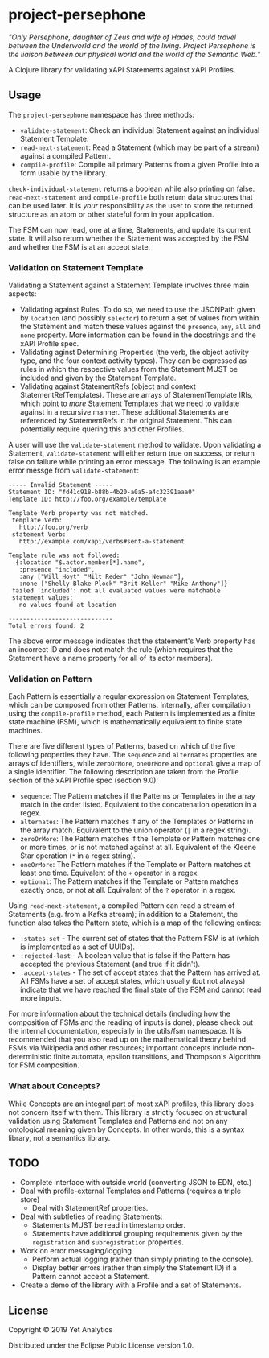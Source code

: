 # project-persephone

_"Only Persephone, daughter of Zeus and wife of Hades, could travel
between the Underworld and the world of the living. Project Persephone
is the liaison between our physical world and the world of the Semantic
Web."_

A Clojure library for validating xAPI Statements against xAPI Profiles. 

## Usage 

The `project-persephone` namespace has three methods:
- `validate-statement`: Check an individual Statement against an
  individual Statement Template.
- `read-next-statement`: Read a Statement (which may be part of a stream)
  against a compiled Pattern.
- `compile-profile`: Compile all primary Patterns from a given Profile into
  a form usable by the library.

`check-individual-statement` returns a boolean while also printing on false.
`read-next-statement` and `compile-profile` both return data structures that
can be used later. It is _your_ responsibility as the user to store the
returned structure as an atom or other stateful form in your application.

The FSM can now read, one at a time, Statements, and update its current
state. It will also return whether the Statement was accepted by the FSM and
whether the FSM is at an accept state.

### Validation on Statement Template

Validating a Statement against a Statement Template involves three main 
aspects:
- Validating against Rules. To do so, we need to use the JSONPath given by
`location` (and possibly `selector`) to return a set of values from within the
Statement and match these values against the `presence`, `any`, `all` and
`none` property. More information can be found in the docstrings and the xAPI
Profile spec.
- Validating aginst Determining Properties (the verb, the object activity type,
and the four context activity types). They can be expressed as rules in which
the respective values from the Statement MUST be included and given by the
Statement Template.
- Validating against StatementRefs (object and context StatementRefTemplates).
These are arrays of StatementTemplate IRIs, which point to _more_ Statement
Templates that we need to validate against in a recursive manner. These
additional Statements are referenced by StatementRefs in the original 
Statement. This can potentially require quering this and other Profiles.

A user will use the `validate-statement` method to validate. Upon validating a 
Statement, `validate-statement` will either return true on success, or return 
false on failure while printing an error message. The following is an example 
error messge from `validate-statement`:

```
----- Invalid Statement -----
Statement ID: "fd41c918-b88b-4b20-a0a5-a4c32391aaa0"
Template ID: http://foo.org/example/template

Template Verb property was not matched.
 template Verb:
   http://foo.org/verb
 statement Verb:
   http://example.com/xapi/verbs#sent-a-statement

Template rule was not followed:
  {:location "$.actor.member[*].name",
   :presence "included",
   :any ["Will Hoyt" "Milt Reder" "John Newman"],
   :none ["Shelly Blake-Plock" "Brit Keller" "Mike Anthony"]}
 failed 'included': not all evaluated values were matchable
 statement values:
   no values found at location

-----------------------------
Total errors found: 2
```

The above error message indicates that the statement's Verb property has an
incorrect ID and does not match the rule (which requires that the Statement
have a name property for all of its actor members).

### Validation on Pattern

Each Pattern is essentially a regular expression on Statement Templates, which
can be composed from other Patterns. Internally, after compilation using the
`compile-profile` method, each Pattern is implemented as a finite state
machine (FSM), which is mathematically equivalent to finite state machines.

There are five different types of Patterns, based on which of the five
following properties they have. The `sequence` and `alternates` properties are
arrays of identifiers, while `zeroOrMore`, `oneOrMore` and `optional` give
a map of a single identifier. The following description are taken from the
Profile section of the xAPI Profile spec (section 9.0):
- `sequence`: The Pattern matches if the Patterns or Templates in the array 
match in the order listed. Equivalent to the concatenation operation in a regex.
- `alternates`: The Pattern matches if any of the Templates or Patterns in the
array match. Equivalent to the union operator (`|` in a regex string).
- `zeroOrMore`: The Pattern matches if the Template or Pattern matches one or
more times, or is not matched against at all. Equivalent of the Kleene Star
operation (`*` in a regex string).
- `oneOrMore`: The Pattern matches if the Template or Pattern matches at least
one time. Equivalent of the `+` operator in a regex.
- `optional`: The Pattern matches if the Template or Pattern matches exactly
once, or not at all. Equivalent of the `?` operator in a regex.

Using `read-next-statement`, a compiled Pattern can read a stream of Statements
(e.g. from a Kafka stream); in addition to a Statement, the function also
takes the Pattern state, which is a map of the following entires:
- `:states-set` - The current set of states that the Pattern FSM is at (which
is implemented as a set of UUIDs).
- `:rejected-last` - A boolean value that is false if the Pattern has accepted
the previous Statement (and true if it didn't).
- `:accept-states` - The set of accept states that the Pattern has arrived at.
All FSMs have a set of accept states, which usually (but not always) indicate
that we have reached the final state of the FSM and cannot read more inputs.

For more information about the technical details (including how the composition
of FSMs and the reading of inputs is done), please check out the internal
documentation, especially in the utils/fsm namespace. It is recommended that
you also read up on the mathematical theory behind FSMs via Wikipedia and other
resources; important concepts include non-deterministic finite automata,
epsilon transitions, and Thompson's Algorithm for FSM composition.

### What about Concepts?

While Concepts are an integral part of most xAPI profiles, this library does
not concern itself with them. This library is strictly focused on structural
validation using Statement Templates and Patterns and not on any ontological
meaning given by Concepts. In other words, this is a syntax library, not a
semantics library.

## TODO

- Complete interface with outside world (converting JSON to EDN, etc.)
- Deal with profile-external Templates and Patterns (requires a triple store)
    - Deal with StatementRef properties.
- Deal with subtleties of reading Statements:
    - Statements MUST be read in timestamp order.
    - Statements have additional grouping requirements given by the
    `registration` and `subregistration` properties.
- Work on error messaging/logging
    - Perform actual logging (rather than simply printing to the console).
    - Display better errors (rather than simply the Statement ID) if a Pattern
    cannot accept a Statement.
- Create a demo of the library with a Profile and a set of Statements.

## License

Copyright © 2019 Yet Analytics

Distributed under the Eclipse Public License version 1.0.
